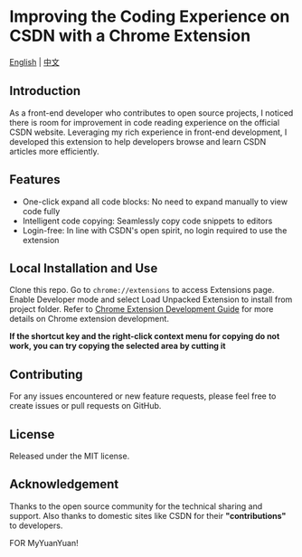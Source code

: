 # Improving the Coding Experience on CSDN with a Chrome Extension

[English](README.md) | [中文](README_cn.md)

## Introduction

As a front-end developer who contributes to open source projects, I noticed there is room for improvement in code reading experience on the official CSDN website. Leveraging my rich experience in front-end development, I developed this extension to help developers browse and learn CSDN articles more efficiently.

## Features

- One-click expand all code blocks: No need to expand manually to view code fully
- Intelligent code copying: Seamlessly copy code snippets to editors
- Login-free: In line with CSDN's open spirit, no login required to use the extension

## Local Installation and Use

Clone this repo. Go to `chrome://extensions` to access Extensions page. Enable Developer mode and select Load Unpacked Extension to install from project folder. Refer to [Chrome Extension Development Guide](https://developer.chrome.com/docs/extensions?hl=zh-cn) for more details on Chrome extension development.

**If the shortcut key and the right-click context menu for copying do not work, you can try copying the selected area by cutting it**

## Contributing

For any issues encountered or new feature requests, please feel free to create issues or pull requests on GitHub.

## License

Released under the MIT license.

## Acknowledgement

Thanks to the open source community for the technical sharing and support. Also thanks to domestic sites like CSDN for their **"contributions"** to developers.

FOR MyYuanYuan!
